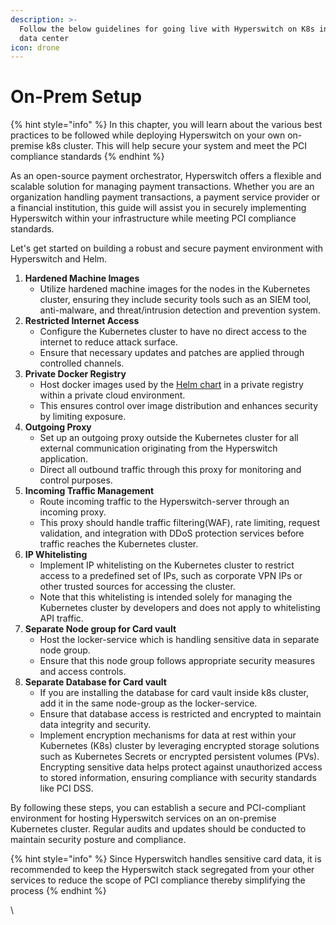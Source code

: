 ```yaml
---
description: >-
  Follow the below guidelines for going live with Hyperswitch on K8s in your own
  data center
icon: drone
---
```


# On-Prem Setup

{% hint style="info" %}
In this chapter, you will learn about  the various best practices to be followed while deploying Hyperswitch on your own on-premise k8s cluster. This will help secure your system and meet the PCI compliance standards
{% endhint %}

As an open-source payment orchestrator, Hyperswitch offers a flexible and scalable solution for managing payment transactions. Whether you are an organization handling payment transactions, a payment service provider or a financial institution, this guide will assist you in securely implementing Hyperswitch within your infrastructure while meeting PCI compliance standards.&#x20;

Let's get started on building a robust and secure payment environment with Hyperswitch and Helm.

1. **Hardened Machine Images**
   * Utilize hardened machine images for the nodes in the Kubernetes cluster, ensuring they include security tools such as an SIEM tool, anti-malware, and threat/intrusion detection and prevention system.
2. **Restricted Internet Access**
   * Configure the Kubernetes cluster to have no direct access to the internet to reduce attack surface.
   * Ensure that necessary updates and patches are applied through controlled channels.
3. **Private Docker Registry**
   * Host docker images used by the [Helm chart](https://github.com/juspay/hyperswitch-helm/tree/main/charts/incubator/hyperswitch-stack#readme) in a private registry within a private cloud environment.
   * This ensures control over image distribution and enhances security by limiting exposure.
4. **Outgoing Proxy**
   * Set up an outgoing proxy outside the Kubernetes cluster for all external communication originating from the Hyperswitch application.
   * Direct all outbound traffic through this proxy for monitoring and control purposes.
5. **Incoming Traffic Management**
   * Route incoming traffic to the Hyperswitch-server through an incoming proxy.
   * This proxy should handle traffic filtering(WAF), rate limiting, request validation, and integration with DDoS protection services before traffic reaches the Kubernetes cluster.
6. **IP Whitelisting**
   * Implement IP whitelisting on the Kubernetes cluster to restrict access to a predefined set of IPs, such as corporate VPN IPs or other trusted sources for accessing the cluster.
   * Note that this whitelisting is intended solely for managing the Kubernetes cluster by developers and does not apply to whitelisting API traffic.
7. **Separate Node group for Card vault**
   * Host the locker-service which is handling sensitive data in separate node group.
   * Ensure that this node group follows appropriate security measures and access controls.
8. **Separate Database for Card vault**
   * If you are installing the database for card vault inside k8s cluster, add it in the same node-group as the locker-service.
   * Ensure that database access is restricted and encrypted to maintain data integrity and security.
   * Implement encryption mechanisms for data at rest within your Kubernetes (K8s) cluster by leveraging encrypted storage solutions such as Kubernetes Secrets or encrypted persistent volumes (PVs). Encrypting sensitive data helps protect against unauthorized access to stored information, ensuring compliance with security standards like PCI DSS.

By following these steps, you can establish a secure and PCI-compliant environment for hosting Hyperswitch services on an on-premise Kubernetes cluster. Regular audits and updates should be conducted to maintain security posture and compliance.

{% hint style="info" %}
Since Hyperswitch handles sensitive card data, it is recommended to keep the Hyperswitch stack segregated from your other services to reduce the scope of PCI compliance thereby simplifying the process
{% endhint %}

\
